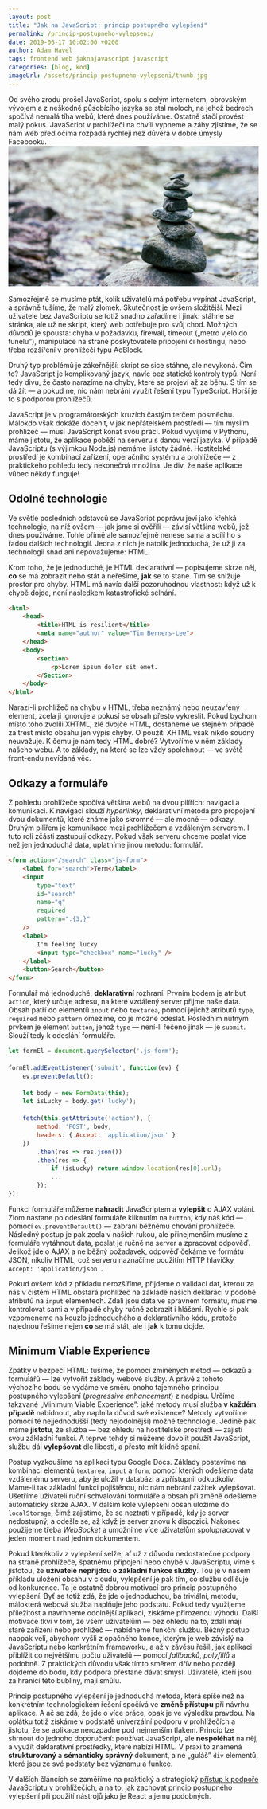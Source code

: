 ```yaml
---
layout: post
title: "Jak na JavaScript: princip postupného vylepšení"
permalink: /princip-postupneho-vylepseni/
date: 2019-06-17 10:02:00 +0200
author: Adam Havel
tags: frontend web jaknajavascript javascript
categories: [blog, kod]
imageUrl: /assets/princip-postupneho-vylepseni/thumb.jpg
---
```


Od svého zrodu prošel JavaScript, spolu s celým internetem, obrovským vývojem a z neškodně působícího jazyka se stal moloch, na jehož bedrech spočívá nemalá tíha webů, které dnes používáme. Ostatně stačí provést malý pokus. JavaScript v prohlížeči na chvíli vypneme a záhy zjistíme, že se nám web před očima rozpadá rychleji než důvěra v dobré úmysly Facebooku.
<br>![](/assets/princip-postupneho-vylepseni/thumb.jpg)

Samozřejmě se musíme ptát, kolik uživatelů má potřebu vypínat JavaScript, a správně tušíme, že malý zlomek. Skutečnost je ovšem složitější. Mezi uživatele bez JavaScriptu se totiž snadno zařadíme i jinak: stáhne se stránka, ale už ne skript, který web potřebuje pro svůj chod. Možných důvodů je spousta: chyba v požadavku, firewall, timeout („metro vjelo do tunelu”), manipulace na straně poskytovatele připojení či hostingu, nebo třeba rozšíření v prohlížeči typu AdBlock.

Druhý typ problémů je zákeřnější: skript se sice stáhne, ale nevykoná. Čím to? JavaScript je komplikovaný jazyk, navíc bez statické kontroly typů. Není tedy divu, že často narazíme na chyby, které se projeví až za běhu. S tím se dá žít — a pokud ne, nic nám nebrání využít řešení typu TypeScript. Horší je to s podporou prohlížečů.

JavaScript je v programátorských kruzích častým terčem posměchu. Málokdo však dokáže docenit, v jak nepřátelském prostředí — tím myslím prohlížeč — musí JavaScript konat svou práci. Pokud vyvíjíme v Pythonu, máme jistotu, že aplikace poběží na serveru s danou verzí jazyka. V případě JavaScriptu (s výjimkou Node.js) nemáme jistoty žádné. Hostitelské prostředí je kombinací zařízení, operačního systému a prohlížeče — z praktického pohledu tedy nekonečná množina. Je div, že naše aplikace vůbec někdy funguje!

## Odolné technologie

Ve světle posledních odstavců se JavaScript poprávu jeví jako křehká technologie, na níž ovšem — jak jsme si ověřili — závisí většina webů, jež dnes používáme. Tohle břímě ale samozřejmě nenese sama a sdílí ho s řadou dalších technologií. Jedna z nich je natolik jednoduchá, že už ji za technologii snad ani nepovažujeme: HTML.

Krom toho, že je jednoduché, je HTML deklarativní — popisujeme skrze něj, **co** se má zobrazit nebo stát a neřešíme, **jak** se to stane. Tím se snižuje prostor pro chyby. HTML má navíc další pozoruhodnou vlastnost: když už k chybě dojde, není následkem katastrofické selhání.

```html
<html>
    <head>
        <title>HTML is resilient</title>
        <meta name="author" value="Tim Berners-Lee">
    </head>
    <body>
        <section>
            <p>Lorem ipsum dolor sit emet.
        </Section>
    </body>
</html>
```

Narazí-li prohlížeč na chybu v HTML, třeba neznámý nebo neuzavřený element, zcela ji ignoruje a pokusí se obsah přesto vykreslit. Pokud bychom místo toho zvolili XHTML, zlé dvojče HTML, dostaneme ve stejném případě za trest místo obsahu jen výpis chyby. O použití XHTML však nikdo soudný neuvažuje. K čemu je nám tedy HTML dobré? Vytvoříme v něm základy našeho webu. A to základy, na které se lze vždy spolehnout — ve světě front-endu nevídaná věc.

## Odkazy a formuláře

Z pohledu prohlížeče spočívá většina webů na dvou pilířích: navigaci a komunikaci. K navigaci slouží *hyperlinky*, deklarativní metoda pro propojení dvou dokumentů, které známe jako skromné — ale mocné — odkazy. Druhým pilířem je komunikace mezi prohlížečem a vzdáleným serverem. I tuto roli zčásti zastupují odkazy. Pokud však serveru chceme poslat více než jen jednoduchá data, uplatníme jinou metodu: formulář.

```html
<form action="/search" class="js-form">
    <label for="search">Term</label>
    <input
        type="text"
        id="search"
        name="q"
        required
        pattern=".{3,}"
    />
    <label>
        I'm feeling lucky
        <input type="checkbox" name="lucky" />
    </label>
    <button>Search</button>
</form>
```

Formulář má jednoduché, **deklarativní** rozhraní. Prvním bodem je atribut `action`, který určuje adresu, na které vzdálený server přijme naše data. Obsah patří do elementů `input` nebo `textarea`, pomocí jejichž atributů `type`, `required` nebo `pattern` omezíme, co je možné odeslat. Posledním nutným prvkem je element `button`, jehož `type` — není-li řečeno jinak — je `submit`. Slouží tedy k odeslání formuláře.

```js
let formEl = document.querySelector('.js-form');

formEl.addEventListener('submit', function(ev) {
    ev.preventDefault();

    let body = new FormData(this);
    let isLucky = body.get('lucky');

    fetch(this.getAttribute('action'), {
        method: 'POST', body,
        headers: { Accept: 'application/json' }
    })
        .then(res => res.json())
        .then(res => {
            if (isLucky) return window.location(res[0].url);
            ...
        });
});
```

Funkci formuláře můžeme **nahradit** JavaScriptem a **vylepšit** o AJAX volání. Zlom nastane po odeslání formuláře kliknutím na `button`, kdy náš kód — pomocí `ev.preventDefault()` — zabrání běžnému chování prohlížeče. Následný postup je pak zcela v našich rukou, ale přinejmenším musíme z formuláře vytáhnout data, poslat je ručně na server a zpracovat odpověď. Jelikož jde o AJAX a ne běžný požadavek, odpověď čekáme ve formátu JSON, nikoliv HTML, což serveru naznačíme použitím HTTP hlavičky `Accept: 'application/json'`.

Pokud ovšem kód z příkladu nerozšíříme, přijdeme o validaci dat, kterou za nás v čistém HTML obstará prohlížeč na základě našich deklarací v podobě atributů na `input` elementech. Zdali jsou data ve správném formátu, musíme kontrolovat sami a v případě chyby ručně zobrazit i hlášení. Rychle si pak vzpomeneme na kouzlo jednoduchého a deklarativního kódu, protože najednou řešíme nejen **co** se má stát, ale i **jak** k tomu dojde.

## Minimum Viable Experience

Zpátky v bezpečí HTML: tušíme, že pomocí zmíněných metod — odkazů a formulářů — lze vytvořit základy webové služby. A právě z tohoto výchozího bodu se vydáme ve směru onoho tajemného principu postupného vylepšení (*progressive enhancement*) z nadpisu. Určíme takzvané „Minimum Viable Experience”: jaké metody musí služba **v každém případě** nabídnout, aby naplnila důvod své existence? Metody vytvoříme pomocí té nejjednodušší (tedy nejodolnější) možné technologie. Jedině pak máme **jistotu**, že služba — bez ohledu na hostitelské prostředí — zajistí svou základní funkci. A teprve tehdy si můžeme dovolit použít JavaScript, službu dál **vylepšovat** dle libosti, a přesto mít klidné spaní.

Postup vyzkoušíme na aplikaci typu Google Docs. Základy postavíme na kombinaci elementů `textarea`, `input` a `form`, pomocí kterých odešleme data vzdálenému serveru, aby je uložil v databázi a zpřístupnil odkudkoliv. Máme-li tak základní funkci pojištěnou, nic nám nebrání zážitek vylepšovat. Ušetříme uživateli ruční schvalování formuláře a obsah při změně odešleme automaticky skrze AJAX. V dalším kole vylepšení obsah uložíme do `localStorage`, čímž zajistíme, že se neztratí v případě, kdy je server nedostupný, a odešle se, až když je server znovu k dispozici. Nakonec použijeme třeba *WebSocket* a umožníme více uživatelům spolupracovat v jeden moment nad jedním dokumentem.

Pokud kterékoliv z vylepšení selže, ať už z důvodu nedostatečné podpory na straně prohlížeče, špatnému připojení nebo chybě v JavaScriptu, víme s jistotou, že **uživatelé nepřijdou o základní funkce služby**. Tou je v našem příkladu uložení obsahu v cloudu, vylepšení je pak tím, co službu odlišuje od konkurence. Ta je ostatně dobrou motivací pro princip postupného vylepšení. Byť se totiž zdá, že jde o jednoduchou, ba triviální, metodu, málokterá webová služba naplňuje jeho podstatu. Pokud tedy využijeme příležitost a navrhneme odolnější aplikaci, získáme přirozenou výhodu. Další motivace tkví v tom, že všem uživatelům — bez ohledu na to, zdali mají staré zařízení nebo prohlížeč — nabídneme funkční službu. Běžný postup naopak velí, abychom vyšli z opačného konce, kterým je web závislý na JavaScriptu nebo konkrétním frameworku, a až v závěsu řešili, jak aplikaci přiblížit co největšímu počtu uživatelů — pomocí *fallbacků*, *polyfillů* a podobně. Z praktických důvodu však tímto směrem dřív nebo později dojdeme do bodu, kdy podpora přestane dávat smysl. Uživatelé, kteří jsou za hranicí této bubliny, mají smůlu.

Princip postupného vylepšení je jednoduchá metoda, která spíše než na konkrétním technologickém řešení spočívá ve **změně přístupu** při návrhu aplikace. A ač se zdá, že jde o více práce, opak je ve výsledku pravdou. Na oplátku totiž získáme v podstatě univerzální podporu v prohlížečích a jistotu, že se aplikace nerozpadne pod nejmenším tlakem. Princip lze shrnout do jednoho doporučení: používat JavaScript, ale **nespoléhat** na něj, a využít deklarativní prostředky, které nabízí HTML. V praxi to znamená **strukturovaný** a **sémanticky správný** dokument, a ne „guláš” `div` elementů, které jsou ze své podstaty bez významu a funkce.

V dalších článcích se zaměříme na praktický a strategický [přístup k podpoře JavaScriptu v prohlížečích](/podpora-prohlizecu/), a na to, jak zachovat princip postupného vylepšení při použití nástrojů jako je React a jemu podobných.
